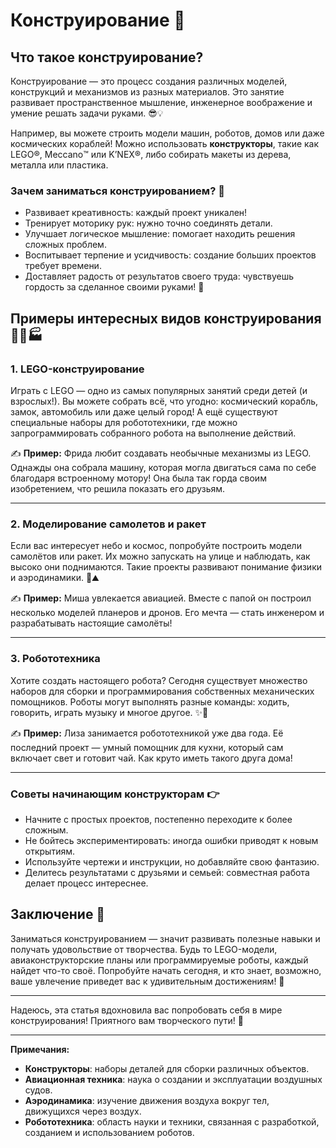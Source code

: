 # **Конструирование** 🔨

## Что такое конструирование?

Конструирование — это процесс создания различных моделей, конструкций и механизмов из разных материалов. Это занятие развивает пространственное мышление, инженерное воображение и умение решать задачи руками. 😎💡

Например, вы можете строить модели машин, роботов, домов или даже космических кораблей! Можно использовать **конструкторы**, такие как LEGO®️, Meccano™️ или K’NEX®️, либо собирать макеты из дерева, металла или пластика.

### Зачем заниматься конструированием? 🤝

- Развивает креативность: каждый проект уникален!
- Тренирует моторику рук: нужно точно соединять детали.
- Улучшает логическое мышление: помогает находить решения сложных проблем.
- Воспитывает терпение и усидчивость: создание больших проектов требует времени.
- Доставляет радость от результатов своего труда: чувствуешь гордость за сделанное своими руками! 🌟

## Примеры интересных видов конструирования 🏗️‍♂️🏭

### 1. **LEGO-конструирование**
   Играть с LEGO — одно из самых популярных занятий среди детей (и взрослых!). Вы можете собрать всё, что угодно: космический корабль, замок, автомобиль или даже целый город! А ещё существуют специальные наборы для робототехники, где можно запрограммировать собранного робота на выполнение действий.  
   
✍️ **Пример:** Фрида любит создавать необычные механизмы из LEGO. Однажды она собрала машину, которая могла двигаться сама по себе благодаря встроенному мотору! Она была так горда своим изобретением, что решила показать его друзьям.

---

### 2. **Моделирование самолетов и ракет**
   Если вас интересует небо и космос, попробуйте построить модели самолётов или ракет. Их можно запускать на улице и наблюдать, как высоко они поднимаются. Такие проекты развивают понимание физики и аэродинамики. 🚀⛰️

✍️ **Пример:** Миша увлекается авиацией. Вместе с папой он построил несколько моделей планеров и дронов. Его мечта — стать инженером и разрабатывать настоящие самолёты!

---

### 3. **Робототехника**
   Хотите создать настоящего робота? Сегодня существует множество наборов для сборки и программирования собственных механических помощников. Роботы могут выполнять разные команды: ходить, говорить, играть музыку и многое другое. ✨👾

✍️ **Пример:** Лиза занимается робототехникой уже два года. Её последний проект — умный помощник для кухни, который сам включает свет и готовит чай. Как круто иметь такого друга дома!

---

### Советы начинающим конструкторам 👉

- Начните с простых проектов, постепенно переходите к более сложным.
- Не бойтесь экспериментировать: иногда ошибки приводят к новым открытиям.
- Используйте чертежи и инструкции, но добавляйте свою фантазию.
- Делитесь результатами с друзьями и семьей: совместная работа делает процесс интереснее.

## Заключение 🧩

Заниматься конструированием — значит развивать полезные навыки и получать удовольствие от творчества. Будь то LEGO-модели, авиаконструкторские планы или программируемые роботы, каждый найдет что-то своё. Попробуйте начать сегодня, и кто знает, возможно, ваше увлечение приведет вас к удивительным достижениям! 🙌

---

Надеюсь, эта статья вдохновила вас попробовать себя в мире конструирования! Приятного вам творческого пути! 🐾

---

**Примечания:**

- **Конструкторы**: наборы деталей для сборки различных объектов.
- **Авиационная техника**: наука о создании и эксплуатации воздушных судов.
- **Аэродинамика**: изучение движения воздуха вокруг тел, движущихся через воздух.
- **Робототехника**: область науки и техники, связанная с разработкой, созданием и использованием роботов.